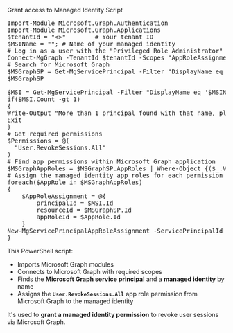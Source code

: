 Grant access to Managed Identity Script

<pre lang="markdown">Import-Module Microsoft.Graph.Authentication
Import-Module Microsoft.Graph.Applications
$tenantId = "<>"        # Your tenant ID
$MSIName = ""; # Name of your managed identity
# Log in as a user with the "Privileged Role Administrator" role
Connect-MgGraph -TenantId $tenantId -Scopes "AppRoleAssignment.ReadWrite.All,Application.Read.All"
# Search for Microsoft Graph
$MSGraphSP = Get-MgServicePrincipal -Filter "DisplayName eq 'Microsoft Graph'";
$MSGraphSP

$MSI = Get-MgServicePrincipal -Filter "DisplayName eq '$MSIName'"
if($MSI.Count -gt 1)
{
Write-Output "More than 1 principal found with that name, please find your principal and copy its object ID. Replace the above line with the syntax $MSI = Get-MgServicePrincipal -ServicePrincipalId <your_object_id>"
Exit
}
# Get required permissions
$Permissions = @(
  "User.RevokeSessions.All"
)
# Find app permissions within Microsoft Graph application
$MSGraphAppRoles = $MSGraphSP.AppRoles | Where-Object {($_.Value -in $Permissions)}
# Assign the managed identity app roles for each permission
foreach($AppRole in $MSGraphAppRoles)
{
    $AppRoleAssignment = @{
        principalId = $MSI.Id
        resourceId = $MSGraphSP.Id
        appRoleId = $AppRole.Id
    }
New-MgServicePrincipalAppRoleAssignment -ServicePrincipalId $AppRoleAssignment.PrincipalId -BodyParameter $AppRoleAssignment -Verbose
}</pre>
This PowerShell script:

* Imports Microsoft Graph modules
* Connects to Microsoft Graph with required scopes
* Finds the **Microsoft Graph service principal** and a **managed identity** by name
* Assigns the **`User.RevokeSessions.All`** app role permission from Microsoft Graph to the managed identity

It's used to **grant a managed identity permission** to revoke user sessions via Microsoft Graph.
